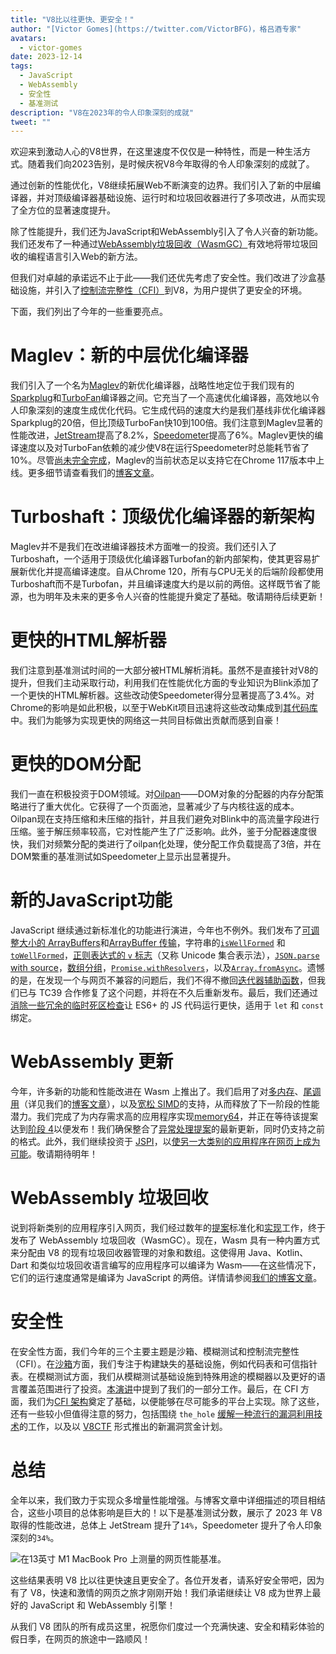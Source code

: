 ```yaml
---
title: "V8比以往更快、更安全！"
author: "[Victor Gomes](https://twitter.com/VictorBFG)，格吕酒专家"
avatars:
  - victor-gomes
date: 2023-12-14
tags:
  - JavaScript
  - WebAssembly
  - 安全性
  - 基准测试
description: "V8在2023年的令人印象深刻的成就"
tweet: ""
---
```


欢迎来到激动人心的V8世界，在这里速度不仅仅是一种特性，而是一种生活方式。随着我们向2023告别，是时候庆祝V8今年取得的令人印象深刻的成就了。

通过创新的性能优化，V8继续拓展Web不断演变的边界。我们引入了新的中层编译器，并对顶级编译器基础设施、运行时和垃圾回收器进行了多项改进，从而实现了全方位的显著速度提升。

<!--truncate-->
除了性能提升，我们还为JavaScript和WebAssembly引入了令人兴奋的新功能。我们还发布了一种通过[WebAssembly垃圾回收（WasmGC）](https://v8.dev/blog/wasm-gc-porting)有效地将带垃圾回收的编程语言引入Web的新方法。

但我们对卓越的承诺远不止于此——我们还优先考虑了安全性。我们改进了沙盒基础设施，并引入了[控制流完整性（CFI）](https://en.wikipedia.org/wiki/Control-flow_integrity)到V8，为用户提供了更安全的环境。

下面，我们列出了今年的一些重要亮点。

# Maglev：新的中层优化编译器

我们引入了一个名为[Maglev](https://v8.dev/blog/maglev)的新优化编译器，战略性地定位于我们现有的[Sparkplug](https://v8.dev/blog/sparkplug)和[TurboFan](https://v8.dev/docs/turbofan)编译器之间。它充当了一个高速优化编译器，高效地以令人印象深刻的速度生成优化代码。它生成代码的速度大约是我们基线非优化编译器Sparkplug的20倍，但比顶级TurboFan快10到100倍。我们注意到Maglev显著的性能改进，[JetStream](https://browserbench.org/JetStream2.1/)提高了8.2%，[Speedometer](https://browserbench.org/Speedometer2.1/)提高了6%。Maglev更快的编译速度以及对TurboFan依赖的减少使V8在运行Speedometer时总能耗节省了10%。尽管[尚未完全完成](https://en.m.wikipedia.org/wiki/Full-employment_theorem)，Maglev的当前状态足以支持它在Chrome 117版本中上线。更多细节请查看我们的[博客文章](https://v8.dev/blog/maglev)。

# Turboshaft：顶级优化编译器的新架构

Maglev并不是我们在改进编译器技术方面唯一的投资。我们还引入了Turboshaft，一个适用于顶级优化编译器Turbofan的新内部架构，使其更容易扩展新优化并提高编译速度。自从Chrome 120，所有与CPU无关的后端阶段都使用Turboshaft而不是Turbofan，并且编译速度大约是以前的两倍。这样既节省了能源，也为明年及未来的更多令人兴奋的性能提升奠定了基础。敬请期待后续更新！

# 更快的HTML解析器

我们注意到基准测试时间的一大部分被HTML解析消耗。虽然不是直接针对V8的提升，但我们主动采取行动，利用我们在性能优化方面的专业知识为Blink添加了一个更快的HTML解析器。这些改动使Speedometer得分显著提高了3.4%。对Chrome的影响是如此积极，以至于WebKit项目迅速将这些改动集成到[其代码库](https://github.com/WebKit/WebKit/pull/9926)中。我们为能够为实现更快的网络这一共同目标做出贡献而感到自豪！

# 更快的DOM分配

我们一直在积极投资于DOM领域。对[Oilpan](https://chromium.googlesource.com/v8/v8/+/main/include/cppgc/README.md)——DOM对象的分配器的内存分配策略进行了重大优化。它获得了一个页面池，显著减少了与内核往返的成本。Oilpan现在支持压缩和未压缩的指针，并且我们避免对Blink中的高流量字段进行压缩。鉴于解压频率较高，它对性能产生了广泛影响。此外，鉴于分配器速度很快，我们对频繁分配的类进行了oilpan化处理，使分配工作负载提高了3倍，并在DOM繁重的基准测试如Speedometer上显示出显著提升。

# 新的JavaScript功能

JavaScript 继续通过新标准化的功能进行演进，今年也不例外。我们发布了[可调整大小的 ArrayBuffers](https://developer.mozilla.org/en-US/docs/Web/JavaScript/Reference/Global_Objects/ArrayBuffer#resizing_arraybuffers)和[ArrayBuffer 传输](https://developer.mozilla.org/en-US/docs/Web/JavaScript/Reference/Global_Objects/ArrayBuffer/transfer)，字符串的[`isWellFormed`](https://developer.mozilla.org/en-US/docs/Web/JavaScript/Reference/Global_Objects/String/isWellFormed) 和 [`toWellFormed`](https://developer.mozilla.org/en-US/docs/Web/JavaScript/Reference/Global_Objects/String/toWellFormed)，[正则表达式的 `v` 标志](https://v8.dev/features/regexp-v-flag)（又称 Unicode 集合表示法），[`JSON.parse` with source](https://github.com/tc39/proposal-json-parse-with-source)，[数组分组](https://developer.mozilla.org/en-US/docs/Web/JavaScript/Reference/Global_Objects/Object/groupBy)，[`Promise.withResolvers`](https://developer.mozilla.org/en-US/docs/Web/JavaScript/Reference/Global_Objects/Promise/withResolvers)，以及[`Array.fromAsync`](https://developer.mozilla.org/en-US/docs/Web/JavaScript/Reference/Global_Objects/Array/fromAsync)。遗憾的是，在发现一个与网页不兼容的问题后，我们不得不撤回[迭代器辅助函数](https://github.com/tc39/proposal-iterator-helpers)，但我们已与 TC39 合作修复了这个问题，并将在不久后重新发布。最后，我们还通过[消除一些冗余的临时死区检查](https://docs.google.com/document/d/1klT7-tQpxtYbwhssRDKfUMEgm-NS3iUeMuApuRgZnAw/edit?usp=sharing)让 ES6+ 的 JS 代码运行更快，适用于 `let` 和 `const` 绑定。

# WebAssembly 更新

今年，许多新的功能和性能改进在 Wasm 上推出了。我们启用了对[多内存](https://github.com/WebAssembly/multi-memory)、[尾调用](https://github.com/WebAssembly/tail-call)（详见我们的[博客文章](https://v8.dev/blog/wasm-tail-call)），以及[宽松 SIMD](https://github.com/WebAssembly/relaxed-simd)的支持，从而释放了下一阶段的性能潜力。我们完成了为内存需求高的应用程序实现[memory64](https://github.com/WebAssembly/memory64)，并正在等待该提案达到[阶段 4](https://github.com/WebAssembly/memory64/issues/43)以便发布！我们确保整合了[异常处理提案](https://github.com/WebAssembly/exception-handling)的最新更新，同时仍支持之前的格式。此外，我们继续投资于 [JSPI](https://v8.dev/blog/jspi)，以[使另一大类别的应用程序在网页上成为可能](https://docs.google.com/document/d/16Us-pyte2-9DECJDfGm5tnUpfngJJOc8jbj54HMqE9Y/edit#bookmark=id.razn6wo5j2m)。敬请期待明年！

# WebAssembly 垃圾回收

说到将新类别的应用程序引入网页，我们经过数年的[提案](https://github.com/WebAssembly/gc/blob/main/proposals/gc/MVP.md)标准化和[实现](https://bugs.chromium.org/p/v8/issues/detail?id=7748)工作，终于发布了 WebAssembly 垃圾回收（WasmGC）。现在，Wasm 具有一种内置方式来分配由 V8 的现有垃圾回收器管理的对象和数组。这使得用 Java、Kotlin、Dart 和类似垃圾回收语言编写的应用程序可以编译为 Wasm——在这些情况下，它们的运行速度通常是编译为 JavaScript 的两倍。详情请参阅[我们的博客文章](https://v8.dev/blog/wasm-gc-porting)。

# 安全性

在安全性方面，我们今年的三个主要主题是沙箱、模糊测试和控制流完整性（CFI）。在[沙箱](https://docs.google.com/document/d/1FM4fQmIhEqPG8uGp5o9A-mnPB5BOeScZYpkHjo0KKA8/edit?usp=sharing)方面，我们专注于构建缺失的基础设施，例如代码表和可信指针表。在模糊测试方面，我们从模糊测试基础设施到特殊用途的模糊器以及更好的语言覆盖范围进行了投资。[本演讲](https://www.youtube.com/watch?v=Yd9m7e9-pG0)中提到了我们的一部分工作。最后，在 CFI 方面，我们为[CFI 架构](https://v8.dev/blog/control-flow-integrity)奠定了基础，以便能够在尽可能多的平台上实现。除了这些，还有一些较小但值得注意的努力，包括围绕 `the_hole` [缓解一种流行的漏洞利用技术](https://crbug.com/1445008)的工作，以及以 [V8CTF](https://github.com/google/security-research/blob/master/v8ctf/rules.md) 形式推出的新漏洞赏金计划。

# 总结

全年以来，我们致力于实现众多增量性能增强。与博客文章中详细描述的项目相结合，这些小项目的总体影响是巨大的！以下是基准测试分数，展示了 2023 年 V8 取得的性能改进，总体上 JetStream 提升了`14%`，Speedometer 提升了令人印象深刻的`34%`。

![在13英寸 M1 MacBook Pro 上测量的网页性能基准。](/_img/holiday-season-2023/scores.svg)

这些结果表明 V8 比以往更快速且更安全了。各位开发者，请系好安全带吧，因为有了 V8，快速和激情的网页之旅才刚刚开始！我们承诺继续让 V8 成为世界上最好的 JavaScript 和 WebAssembly 引擎！

从我们 V8 团队的所有成员这里，祝愿你们度过一个充满快速、安全和精彩体验的假日季，在网页的旅途中一路顺风！
